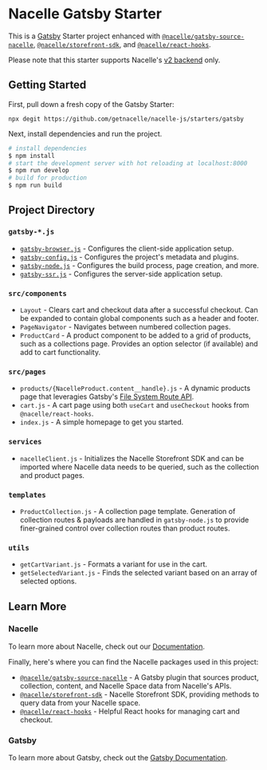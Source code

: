 # Nacelle Gatsby Starter

This is a [Gatsby](https://www.gatsbyjs.com) Starter project enhanced with [`@nacelle/gatsby-source-nacelle`](https://www.npmjs.com/package/@nacelle/gatsby-source-nacelle), [`@nacelle/storefront-sdk`](https://www.npmjs.com/package/@nacelle/storefront-sdk), and [`@nacelle/react-hooks`](https://www.npmjs.com/package/@nacelle/react-hooks).

Please note that this starter supports Nacelle's [v2 backend](https://dashboard.nacelle.com) only.

## Getting Started

First, pull down a fresh copy of the Gatsby Starter:

```
npx degit https://github.com/getnacelle/nacelle-js/starters/gatsby
```

Next, install dependencies and run the project.

```bash
# install dependencies
$ npm install
# start the development server with hot reloading at localhost:8000
$ npm run develop
# build for production
$ npm run build
```

## Project Directory

### `gatsby-*.js`

- [`gatsby-browser.js`](https://www.gatsbyjs.com/docs/reference/config-files/gatsby-browser) - Configures the client-side application setup.
- [`gatsby-config.js`](https://www.gatsbyjs.com/docs/reference/config-files/gatsby-config) - Configures the project's metadata and plugins.
- [`gatsby-node.js`](https://www.gatsbyjs.com/docs/reference/config-files/gatsby-node) - Configures the build process, page creation, and more.
- [`gatsby-ssr.js`](https://www.gatsbyjs.com/docs/reference/config-files/gatsby-ssr) - Configures the server-side application setup.

### `src/components`

- `Layout` - Clears cart and checkout data after a successful checkout. Can be expanded to contain global components such as a header and footer.
- `PageNavigator` - Navigates between numbered collection pages.
- `ProductCard` - A product component to be added to a grid of products, such as a collections page. Provides an option selector (if available) and add to cart functionality.

### `src/pages`

- `products/{NacelleProduct.content__handle}.js` - A dynamic products page that leveragies Gatsby's [File System Route API](https://www.gatsbyjs.com/docs/reference/routing/file-system-route-api).
- `cart.js` - A cart page using both `useCart` and `useCheckout` hooks from `@nacelle/react-hooks`.
- `index.js` - A simple homepage to get you started.

### `services`

- `nacelleClient.js` - Initializes the Nacelle Storefront SDK and can be imported where Nacelle data needs to be queried, such as the collection and product pages.

### `templates`

- `ProductCollection.js` - A collection page template. Generation of collection routes & payloads are handled in `gatsby-node.js` to provide finer-grained control over collection routes than product routes.

### `utils`

- `getCartVariant.js` - Formats a variant for use in the cart.
- `getSelectedVariant.js` - Finds the selected variant based on an array of selected options.

## Learn More

### Nacelle

To learn more about Nacelle, check out our [Documentation](https://nacelle.com/docs).

Finally, here's where you can find the Nacelle packages used in this project:

- [`@nacelle/gatsby-source-nacelle`](https://www.npmjs.com/package/@nacelle/gatsby-source-nacelle) - A Gatsby plugin that sources product, collection, content, and Nacelle Space data from Nacelle's APIs.
- [`@nacelle/storefront-sdk`](https://www.npmjs.com/package/@nacelle/storefront-sdk) - Nacelle Storefront SDK, providing methods to query data from your Nacelle space.
- [`@nacelle/react-hooks`](https://github.com/getnacelle/nacelle-react/tree/main/packages/react-hooks) - Helpful React hooks for managing cart and checkout.

### Gatsby

To learn more about Gatsby, check out the [Gatsby Documentation](https://www.gatsbyjs.com/docs).
